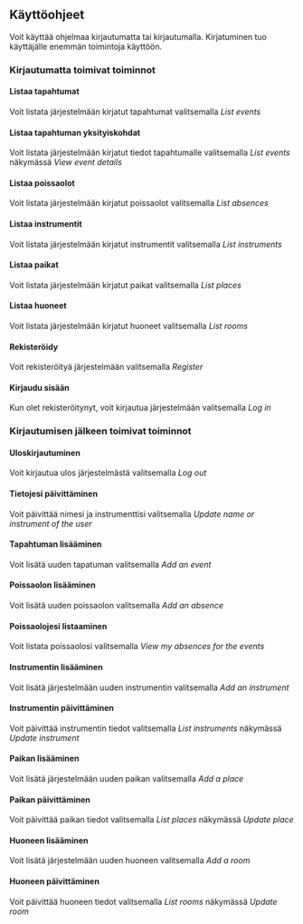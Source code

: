 ## Käyttöohjeet

Voit käyttää ohjelmaa kirjautumatta tai kirjautumalla. Kirjatuminen tuo käyttäjälle enemmän toimintoja käyttöön.

### Kirjautumatta toimivat toiminnot

#### Listaa tapahtumat

Voit listata järjestelmään kirjatut tapahtumat valitsemalla *List events*

#### Listaa tapahtuman yksityiskohdat

Voit listata järjestelmään kirjatut tiedot tapahtumalle valitsemalla *List events* näkymässä *View event details*

#### Listaa poissaolot

Voit listata järjestelmään kirjatut poissaolot valitsemalla *List absences*

#### Listaa instrumentit

Voit listata järjestelmään kirjatut instrumentit valitsemalla *List instruments*

#### Listaa paikat

Voit listata järjestelmään kirjatut paikat valitsemalla *List places*

#### Listaa huoneet

Voit listata järjestelmään kirjatut huoneet valitsemalla *List rooms*

#### Rekisteröidy

Voit rekisteröityä järjestelmään valitsemalla *Register*

#### Kirjaudu sisään

Kun olet rekisteröitynyt, voit kirjautua järjestelmään valitsemalla *Log in*

### Kirjautumisen jälkeen toimivat toiminnot

#### Uloskirjautuminen

Voit kirjautua ulos järjestelmästä valitsemalla *Log out*

#### Tietojesi päivittäminen

Voit päivittää nimesi ja instrumenttisi valitsemalla *Update name or instrument of the user*

#### Tapahtuman lisääminen

Voit lisätä uuden tapatuman valitsemalla *Add an event*

#### Poissaolon lisääminen

Voit lisätä uuden poissaolon valitsemalla *Add an absence*

#### Poissaolojesi listaaminen

Voit listata poissaolosi valitsemalla *View my absences for the events*

#### Instrumentin lisääminen

Voit lisätä järjestelmään uuden instrumentin valitsemalla *Add an instrument*

#### Instrumentin päivittäminen

Voit päivittää instrumentin tiedot valitsemalla *List instruments* näkymässä *Update instrument*

#### Paikan lisääminen

Voit lisätä järjestelmään uuden paikan valitsemalla *Add a place*

#### Paikan päivittäminen

Voit päivittää paikan tiedot valitsemalla *List places* näkymässä *Update place*

#### Huoneen lisääminen

Voit lisätä järjestelmään uuden huoneen valitsemalla *Add a room*

#### Huoneen päivittäminen

Voit päivittää huoneen tiedot valitsemalla *List rooms* näkymässä *Update room*
